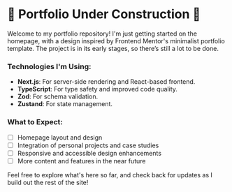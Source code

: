 # 🚧 Portfolio Under Construction 🚧

Welcome to my portfolio repository! I'm just getting started on the homepage, with a design inspired by Frontend Mentor's minimalist portfolio template. The project is in its early stages, so there’s still a lot to be done.

### Technologies I'm Using:
- **Next.js**: For server-side rendering and React-based frontend.
- **TypeScript**: For type safety and improved code quality.
- **Zod**: For schema validation.
- **Zustand**: For state management.

### What to Expect:
- [ ] Homepage layout and design
- [ ] Integration of personal projects and case studies
- [ ] Responsive and accessible design enhancements
- [ ] More content and features in the near future

Feel free to explore what's here so far, and check back for updates as I build out the rest of the site!
